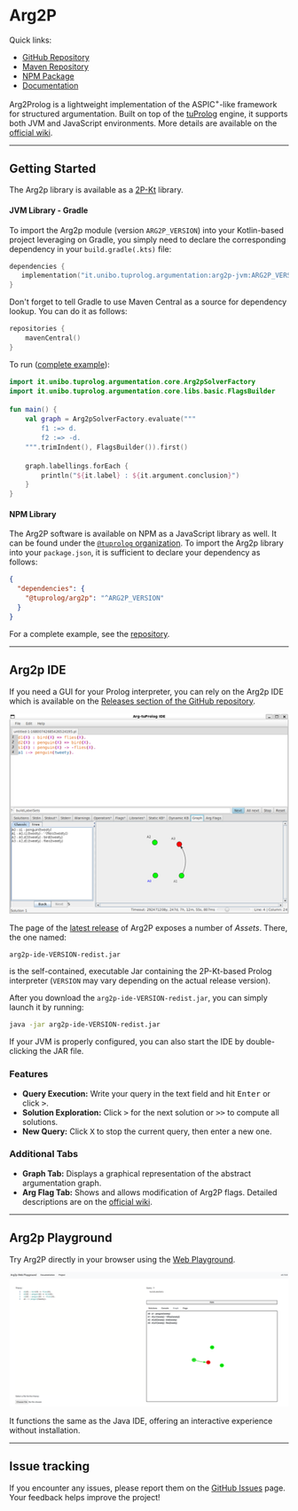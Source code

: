 # Arg2P

Quick links:

- [GitHub Repository](https://github.com/tuProlog/arg2p-kt)
- [Maven Repository](https://search.maven.org/search?q=g:it.unibo.tuprolog.argumentation)
- [NPM Package](https://www.npmjs.com/package/@tuprolog/arg2p-core)
- [Documentation](https://pika-lab.gitlab.io/argumentation/arg2p-kt)

Arg2Prolog is a lightweight implementation of the ASPIC<sup>+</sup>-like framework for structured argumentation.
Built on top of the [tuProlog](http://pika-lab.gitlab.io/tuprolog/2p-kt/) engine, it supports both JVM and JavaScript environments.
More details are available on the [official wiki](https://pika-lab.gitlab.io/argumentation/arg2p-kt/).

---

## Getting Started

The Arg2p library is available as a [2P-Kt](http://pika-lab.gitlab.io/tuprolog/2p-kt/) library.

#### JVM Library - Gradle

To import the Arg2p module (version `ARG2P_VERSION`) into your Kotlin-based project leveraging on Gradle,
you simply need to declare the corresponding dependency in your `build.gradle(.kts)` file:
 ```kotlin
dependencies {
    implementation("it.unibo.tuprolog.argumentation:arg2p-jvm:ARG2P_VERSION")
}
 ``` 

Don't forget to tell Gradle to use Maven Central as a source for dependency lookup. You can do it as follows:
```kotlin
repositories {
    mavenCentral()
}
``` 

To run ([complete example](https://github.com/Gilbocc/arg2p-kt-demo)):

```kotlin
import it.unibo.tuprolog.argumentation.core.Arg2pSolverFactory
import it.unibo.tuprolog.argumentation.core.libs.basic.FlagsBuilder

fun main() {
    val graph = Arg2pSolverFactory.evaluate("""
        f1 :=> d.
        f2 :=> -d.
    """.trimIndent(), FlagsBuilder()).first()

    graph.labellings.forEach {
        println("${it.label} : ${it.argument.conclusion}")
    }
}
``` 

#### NPM Library

The Arg2P software is available on NPM as a JavaScript library as well. It can be found under the [`@tuprolog` organization](https://www.npmjs.com/org/tuprolog).
To import the Arg2p library into your `package.json`, it is sufficient to declare your dependency as follows:
```json
{
  "dependencies": {
    "@tuprolog/arg2p": "^ARG2P_VERSION"
  }
}
```

For a complete example, see the [repository](https://github.com/tuProlog/arg2p-kt-web).

---

## Arg2p IDE

If you need a GUI for your Prolog interpreter, you can rely on the Arg2p IDE which is available on the [Releases section of the
GitHub repository](https://github.com/tuProlog/arg2p-kt/releases).

![Java IDE](./imgs/javaide.png)

The page of the [latest release](https://github.com/tuProlog/arg2p-kt/releases/latest) of Arg2P exposes a number of _Assets_.
There, the one named:
```
arg2p-ide-VERSION-redist.jar
```
is the self-contained, executable Jar containing the 2P-Kt-based Prolog interpreter (`VERSION` may vary depending on the
actual release version).

After you download the `arg2p-ide-VERSION-redist.jar`, you can simply launch it by running:
```bash
java -jar arg2p-ide-VERSION-redist.jar
```
If your JVM is properly configured, you can also start the IDE by double-clicking the JAR file.

### Features

- **Query Execution:** Write your query in the text field and hit <kbd>Enter</kbd> or click <kbd>&gt;</kbd>.
- **Solution Exploration:** Click <kbd>&gt;</kbd> for the next solution or <kbd>&gt;&gt;</kbd> to compute all solutions.
- **New Query:** Click <kbd>X</kbd> to stop the current query, then enter a new one.

### Additional Tabs

- **Graph Tab:** Displays a graphical representation of the abstract argumentation graph.
- **Arg Flag Tab:** Shows and allows modification of Arg2P flags. Detailed descriptions are on the [official wiki](https://pika-lab.gitlab.io/argumentation/arg2p-kt/wiki/predicate).

---

## Arg2p Playground

Try Arg2P directly in your browser using the [Web Playground](https://legalmachinelab.unibo.it/arg2p).

![Web Playground](./imgs/playground.png)

It functions the same as the Java IDE, offering an interactive experience without installation.

---

## Issue tracking

If you encounter any issues, please report them on the [GitHub Issues](https://github.com/tuProlog/arg2p-kt/issues) page.  
Your feedback helps improve the project!
